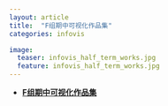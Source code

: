 ```yaml
---
layout: article
title:  "F组期中可视化作品集"
categories: infovis

image:
  teaser: infovis_half_term_works.jpg
  feature: infovis_half_term_works.jpg
---
```





* [**F组期中可视化作品集**](https://niniupiwofu.github.io/infovis/tableau/tab.html)